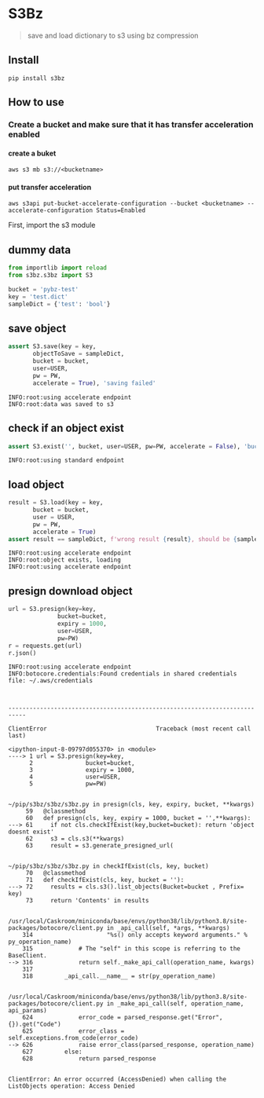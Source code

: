 # S3Bz
> save and load dictionary to s3 using bz compression


## Install

`pip install s3bz`

## How to use

### Create a bucket and make sure that it has transfer acceleration enabled
#### create a buket
`aws s3 mb s3://<bucketname>`
#### put transfer acceleration
`aws s3api put-bucket-accelerate-configuration --bucket <bucketname> --accelerate-configuration Status=Enabled`

First, import the s3 module

## dummy data

```python
from importlib import reload
from s3bz.s3bz import S3

bucket = 'pybz-test'
key = 'test.dict'
sampleDict = {'test': 'bool'}
```

## save object

```python
assert S3.save(key = key, 
       objectToSave = sampleDict,
       bucket = bucket,
       user=USER,
       pw = PW,
       accelerate = True), 'saving failed'
```

    INFO:root:using accelerate endpoint
    INFO:root:data was saved to s3


## check if an object exist

```python
assert S3.exist('', bucket, user=USER, pw=PW, accelerate = False), 'bucket doesnt exist'
```

    INFO:root:using standard endpoint


## load object

```python
result = S3.load(key = key,
       bucket = bucket,
       user = USER,
       pw = PW,
       accelerate = True)
assert result == sampleDict, f'wrong result {result}, should be {sampleDict}'
```

    INFO:root:using accelerate endpoint
    INFO:root:object exists, loading
    INFO:root:using accelerate endpoint


## presign download object

```python
url = S3.presign(key=key,
              bucket=bucket,
              expiry = 1000,
              user=USER,
              pw=PW)
r = requests.get(url)
r.json()
```

    INFO:root:using accelerate endpoint
    INFO:botocore.credentials:Found credentials in shared credentials file: ~/.aws/credentials



    ---------------------------------------------------------------------------

    ClientError                               Traceback (most recent call last)

    <ipython-input-8-09797d055370> in <module>
    ----> 1 url = S3.presign(key=key,
          2               bucket=bucket,
          3               expiry = 1000,
          4               user=USER,
          5               pw=PW)


    ~/pip/s3bz/s3bz/s3bz.py in presign(cls, key, expiry, bucket, **kwargs)
         59   @classmethod
         60   def presign(cls, key, expiry = 1000, bucket = '',**kwargs):
    ---> 61     if not cls.checkIfExist(key,bucket=bucket): return 'object doesnt exist'
         62     s3 = cls.s3(**kwargs)
         63     result = s3.generate_presigned_url(


    ~/pip/s3bz/s3bz/s3bz.py in checkIfExist(cls, key, bucket)
         70   @classmethod
         71   def checkIfExist(cls, key, bucket = ''):
    ---> 72     results = cls.s3().list_objects(Bucket=bucket , Prefix= key)
         73     return 'Contents' in results


    /usr/local/Caskroom/miniconda/base/envs/python38/lib/python3.8/site-packages/botocore/client.py in _api_call(self, *args, **kwargs)
        314                     "%s() only accepts keyword arguments." % py_operation_name)
        315             # The "self" in this scope is referring to the BaseClient.
    --> 316             return self._make_api_call(operation_name, kwargs)
        317 
        318         _api_call.__name__ = str(py_operation_name)


    /usr/local/Caskroom/miniconda/base/envs/python38/lib/python3.8/site-packages/botocore/client.py in _make_api_call(self, operation_name, api_params)
        624             error_code = parsed_response.get("Error", {}).get("Code")
        625             error_class = self.exceptions.from_code(error_code)
    --> 626             raise error_class(parsed_response, operation_name)
        627         else:
        628             return parsed_response


    ClientError: An error occurred (AccessDenied) when calling the ListObjects operation: Access Denied

